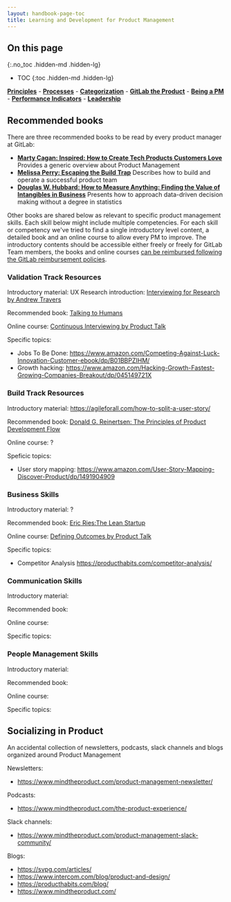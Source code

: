 ```yaml
---
layout: handbook-page-toc
title: Learning and Development for Product Management
---
```


## On this page

{:.no_toc .hidden-md .hidden-lg}

- TOC
{:toc .hidden-md .hidden-lg}

[**Principles**](/handbook/product/product-principles/) - [**Processes**](/handbook/product/product-processes/) - [**Categorization**](/handbook/product/categories/) - [**GitLab the Product**](/handbook/product/gitlab-the-product) - [**Being a PM**](/handbook/product/product-manager-role) - [**Performance Indicators**](/handbook/product/performance-indicators/) - [**Leadership**](/handbook/product/product-leadership/)

## Recommended books

There are three recommended books to be read by every product manager at GitLab:

- **[Marty Cagan: Inspired: How to Create Tech Products Customers Love](https://www.amazon.com/INSPIRED-Create-Tech-Products-Customers-ebook/dp/B077NRB36N)** Provides a generic overview about Product Management
- **[Melissa Perry: Escaping the Build Trap](https://www.amazon.com/Escaping-Build-Trap-Effective-Management/dp/149197379X/)** Describes how to build and operate a successful product team
- **[Douglas W. Hubbard: How to Measure Anything: Finding the Value of Intangibles in Business](https://www.amazon.com/How-Measure-Anything-Intangibles-Business-ebook/dp/B00INUYS2U)** Presents how to approach data-driven decision making without a degree in statistics

Other books are shared below as relevant to specific product management skills. Each skill below  might include multiple competencies. For each skill or competency we've tried to find a single introductory level content, a detailed book and an online course to allow every PM to improve. The introductory contents should be accessible either freely or freely for GitLab Team members, the books and online courses [can be reimbursed following the GitLab reimbursement policies](https://about.gitlab.com/handbook/finance/expenses/#work-related-online-courses-and-professional-development-certifications).

### Validation Track Resources

Introductory material: UX Research introduction: [Interviewing for Research by Andrew Travers](https://trvrs.co/book/)

Recommended book: [Talking to Humans](https://www.amazon.co.uk/Talking-Humans-Success-understanding-customers-ebook/dp/B00NSUEUL4)

Online course: [Continuous Interviewing by Product Talk](https://learn.producttalk.org/p/continuous-interviewing)

Specific topics:

- Jobs To Be Done: https://www.amazon.com/Competing-Against-Luck-Innovation-Customer-ebook/dp/B01BBPZIHM/
- Growth hacking: https://www.amazon.com/Hacking-Growth-Fastest-Growing-Companies-Breakout/dp/045149721X

### Build Track Resources

Introductory material: https://agileforall.com/how-to-split-a-user-story/

Recommended book: [Donald G. Reinertsen: The Principles of Product Development Flow](https://www.amazon.com/Principles-Product-Development-Flow-Generation/dp/1935401009)

Online course: ?

Speficic topics:

- User story mapping: https://www.amazon.com/User-Story-Mapping-Discover-Product/dp/1491904909

### Business Skills

Introductory material: ?

Recommended book: [Eric Ries:The Lean Startup](https://www.amazon.com/Lean-Startup-Entrepreneurs-Continuous-Innovation/dp/0307887898)

Online course: [Defining Outcomes by Product Talk](https://learn.producttalk.org/p/defining-outcomes)

Specific topics:

- Competitor Analysis https://producthabits.com/competitor-analysis/

### Communication Skills

Introductory material: 

Recommended book: 

Online course:

Specific topics:

### People Management Skills

Introductory material: 

Recommended book: 

Online course:

Specific topics:

## Socializing in Product


An accidental collection of newsletters, podcasts, slack channels and blogs organized around Product Management

Newsletters:

- https://www.mindtheproduct.com/product-management-newsletter/

Podcasts:

- https://www.mindtheproduct.com/the-product-experience/

Slack channels:

- https://www.mindtheproduct.com/product-management-slack-community/

Blogs:
- https://svpg.com/articles/
- https://www.intercom.com/blog/product-and-design/
- https://producthabits.com/blog/
- https://www.mindtheproduct.com/